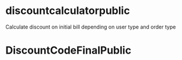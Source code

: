 # discountcalculatorpublic
 Calculate discount on initial bill depending on user type and order type
# DiscountCodeFinalPublic
